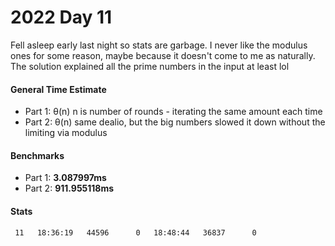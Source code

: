 # 2022 Day 11

Fell asleep early last night so stats are garbage. I never like the modulus ones for some reason, maybe because it doesn't come to me as naturally. The solution explained all the prime numbers in the input at least lol

#### General Time Estimate
- Part 1: θ(n) n is number of rounds - iterating the same amount each time 
- Part 2: θ(n) same dealio, but the big numbers slowed it down without the limiting via modulus

#### Benchmarks
- Part 1: **3.087997ms**
- Part 2: **911.955118ms**

#### Stats
```
 11   18:36:19   44596      0   18:48:44   36837      0
```
